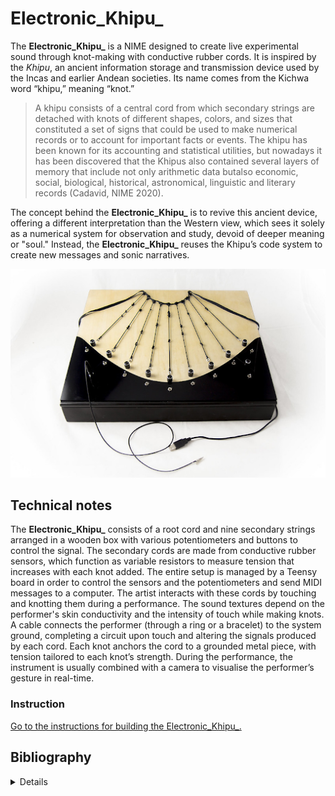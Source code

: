 # Electronic_Khipu_ 

The **Electronic_Khipu_** is a NIME designed to create live experimental sound through knot-making with conductive rubber cords. It is inspired by the *Khipu*, an ancient information storage and transmission device used by the Incas and earlier Andean societies. Its name comes from the Kichwa word “khipu,” meaning “knot.”

>A khipu consists of a central cord from which secondary strings are detached with knots of different shapes, colors, and sizes that constituted a set of signs that could be used to make numerical records or to account for important facts or events. The khipu has been known for its accounting and statistical utilities, but nowadays it has been discovered that the Khipus also contained several layers of memory that include not only arithmetic data butalso economic, social, biological, historical, astronomical, linguistic and literary records (Cadavid, NIME 2020).

The concept behind the **Electronic_Khipu_** is to revive this ancient device, offering a different interpretation than the Western view, which sees it solely as a numerical system for observation and study, devoid of deeper meaning or "soul." Instead, the **Electronic_Khipu_** reuses the Khipu’s code system to create new messages and sonic narratives.

![Electronic_Khipu_ Instrument](documentation/images/Electronic_Khipu_.png)

## Technical notes
The **Electronic_Khipu_** consists of a root cord and nine secondary strings arranged in a wooden box with various potentiometers and buttons to control the signal. The secondary cords are made from conductive rubber sensors, which function as variable resistors to measure tension that increases with each knot added. The entire setup is managed by a Teensy board in order to control the sensors and the potentiometers and send MIDI messages to a computer. The artist interacts with these cords by touching and knotting them during a performance. The sound textures depend on the performer's skin conductivity and the intensity of touch while making knots. A cable connects the performer (through a ring or a bracelet) to the system ground, completing a circuit upon touch and altering the signals produced by each cord. Each knot anchors the cord to a grounded metal piece, with tension tailored to each knot’s strength. 
During the performance, the instrument is usually combined with a camera to visualise the performer’s gesture in real-time.

### Instruction
[Go to the instructions for building the Electronic_Khipu_.](documentation/instructions/README.md)

## Bibliography

<details>
2022- Master Thesis Knotting the memory//Encoding the Khipu_: Reuse of ancestral Andean technologies as new experimental sound interfaces in the framework of the decoloniality, art, and science relationship. M.A  Interface Cultures - Kunstuniversität Linz  

[doi](https://doi.org/10.57697/bn09-e088)

2022- Book Section: Nudos que suenan: khipus contemporáneos, código sonoro y memoria ancestral in Villegas, D. et al (Ed.), Descolonialidades ↔ Ñawray. Arte y tecnosfera #3 . Brumaria. p. 245-267 ISBN 978-84-123011-9-9


2021- Article: Electronic_Khipu_: Thinking in Experimental Sound from an Ancestral Andean Interface"  in Volume 44, Issue 2-3 Summer/Fall 2020 of the MIT Press Computer Music Journal. p.39-54
[Read online](https://doi.org/10.1162/comj_a_00561)

2021- Article:  "Nudos que suenan: khipus contemporáneos, código sonoro y memoria ancestral"  in ¬ ACCESOS, artistic research Journal, special Issue 1 art, technology and coloniality p. 44-57

2020 - Paper presented at NIME The International Conference on New Interfaces for Musical Expression 2020 “Knotting the memory//Encoding the Khipu_: Reuse of an ancient Andean device as a NIME”, in Proceedings of NIME, Birmingham, United Kingdom. p. 495–498.   
[Pdf](https://www.nime.org/proceedings/2020/nime2020_paper94.pdf)

</details>


